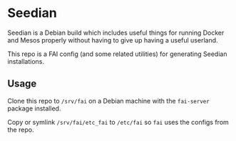 # Seedian

Seedian is a Debian build which includes useful things for running Docker and
Mesos properly without having to give up having a useful userland.

This repo is a FAI config (and some related utilities) for generating Seedian
installations.


## Usage

Clone this repo to `/srv/fai` on a Debian machine with the `fai-server` package
installed.

Copy or symlink `/srv/fai/etc_fai` to `/etc/fai` so `fai` uses the configs from
the repo.

